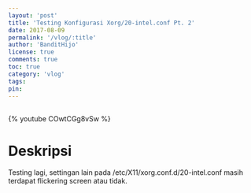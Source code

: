 ```yaml
---
layout: 'post'
title: 'Testing Konfigurasi Xorg/20-intel.conf Pt. 2'
date: 2017-08-09
permalink: '/vlog/:title'
author: 'BanditHijo'
license: true
comments: true
toc: true
category: 'vlog'
tags:
pin:
---
```


<div style="margin-top:30px;"></div>

{% youtube COwtCGg8vSw %}

# Deskripsi

Testing lagi, settingan lain pada /etc/X11/xorg.conf.d/20-intel.conf masih terdapat flickering screen atau tidak.
